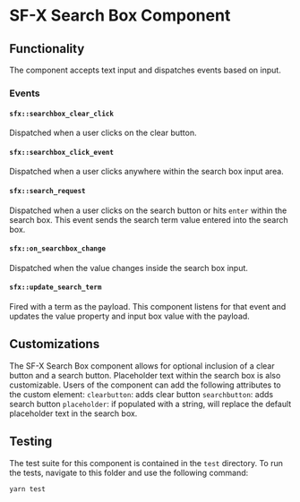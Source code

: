 # SF-X Search Box Component

## Functionality

The component accepts text input and dispatches events based on input.

### Events

#### `sfx::searchbox_clear_click`

Dispatched when a user clicks on the clear button.

#### `sfx::searchbox_click_event`

Dispatched when a user clicks anywhere within the search box input area.

#### `sfx::search_request`

Dispatched when a user clicks on the search button or hits `enter` within the search box. This event sends the search term value entered into the search box.

#### `sfx::on_searchbox_change`

Dispatched when the value changes inside the search box input.

#### `sfx::update_search_term`

Fired with a term as the payload. This component listens for that event and updates the value property and input box value with the payload.

## Customizations

The SF-X Search Box component allows for optional inclusion of a clear button and a search button. Placeholder text within the search box is also customizable.
Users of the component can add the following attributes to the custom element:
`clearbutton`: adds clear button
`searchbutton`: adds search button
`placeholder`: if populated with a string, will replace the default placeholder text in the search box.

## Testing

The test suite for this component is contained in the `test` directory. To run the tests, navigate to this folder and use the following command:

```sh
yarn test
```
